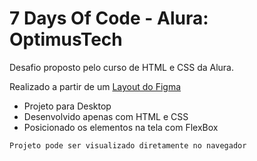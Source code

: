 # 7 Days Of Code - Alura: OptimusTech

<p>Desafio proposto pelo curso de HTML e CSS da Alura.</p>
<p>Realizado a partir de um <a href="(https://www.figma.com/file/mm3MLozvUDGhDRTxSLlGL5/7daysOfCode-HTML-CSS?node-id=0%3A1&t=0syGVIbntRKQIcBE-0)">Layout do Figma</a></p>

- Projeto para Desktop
- Desenvolvido apenas com HTML e CSS
- Posicionado os elementos na tela com FlexBox

```
Projeto pode ser visualizado diretamente no navegador
```
